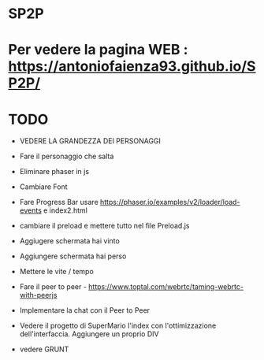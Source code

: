 # SP2P

# Per vedere la pagina WEB : https://antoniofaienza93.github.io/SP2P/ 

# TODO 

- VEDERE LA GRANDEZZA DEI PERSONAGGI 
- Fare il personaggio che salta
- Eliminare phaser in js 
- Cambiare Font

- Fare Progress Bar usare https://phaser.io/examples/v2/loader/load-events e index2.html
- cambiare il preload e mettere tutto nel file Preload.js
- Aggiugere schermata hai vinto 
- Aggiungere schermata hai perso
- Mettere le vite / tempo 
- Fare il peer to peer - https://www.toptal.com/webrtc/taming-webrtc-with-peerjs
- Implementare la chat con il Peer to Peer

- Vedere il progetto di SuperMario l'index con l'ottimizzazione dell'interfaccia. Aggiungere un proprio DIV 

- vedere GRUNT 

